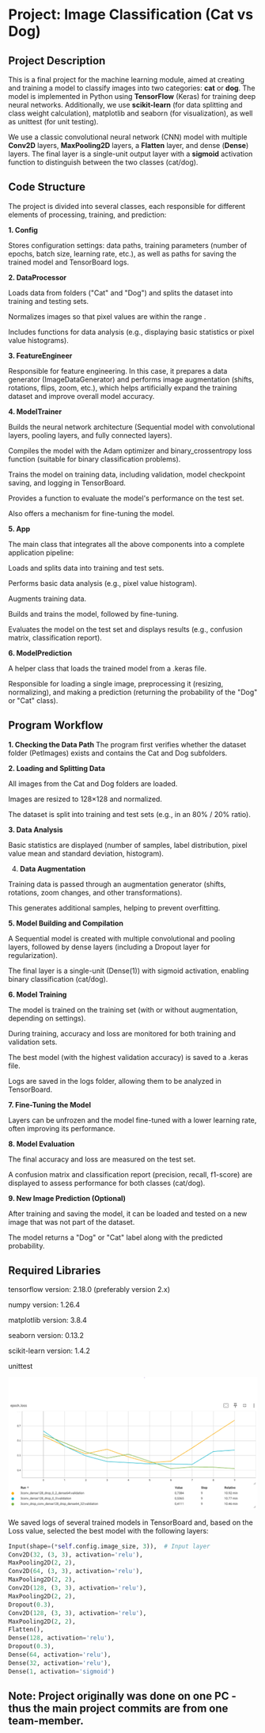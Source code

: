 # Project: Image Classification (Cat vs Dog)

## Project Description

This is a final project for the machine learning module, aimed at creating and training a model to classify images into two categories: **cat** or **dog**. The model is implemented in Python using **TensorFlow** (Keras) for training deep neural networks. Additionally, we use **scikit-learn** (for data splitting and class weight calculation), matplotlib and seaborn (for visualization), as well as unittest (for unit testing).

We use a classic convolutional neural network (CNN) model with multiple **Conv2D** layers, **MaxPooling2D** layers, a **Flatten** layer, and dense (**Dense**) layers. The final layer is a single-unit output layer with a **sigmoid** activation function to distinguish between the two classes (cat/dog).

## Code Structure

The project is divided into several classes, each responsible for different elements of processing, training, and prediction:

**1. Config**

Stores configuration settings: data paths, training parameters (number of epochs, batch size, learning rate, etc.), as well as paths for saving the trained model and TensorBoard logs.

**2. DataProcessor**

Loads data from folders ("Cat" and "Dog") and splits the dataset into training and testing sets.

Normalizes images so that pixel values are within the range .

Includes functions for data analysis (e.g., displaying basic statistics or pixel value histograms).

**3. FeatureEngineer**

Responsible for feature engineering. In this case, it prepares a data generator (ImageDataGenerator) and performs image augmentation (shifts, rotations, flips, zoom, etc.), which helps artificially expand the training dataset and improve overall model accuracy.

**4. ModelTrainer**

Builds the neural network architecture (Sequential model with convolutional layers, pooling layers, and fully connected layers).

Compiles the model with the Adam optimizer and binary_crossentropy loss function (suitable for binary classification problems).

Trains the model on training data, including validation, model checkpoint saving, and logging in TensorBoard.

Provides a function to evaluate the model's performance on the test set.

Also offers a mechanism for fine-tuning the model.

**5. App**

The main class that integrates all the above components into a complete application pipeline:

Loads and splits data into training and test sets.

Performs basic data analysis (e.g., pixel value histogram).

Augments training data.

Builds and trains the model, followed by fine-tuning.

Evaluates the model on the test set and displays results (e.g., confusion matrix, classification report).

**6. ModelPrediction**

A helper class that loads the trained model from a .keras file.

Responsible for loading a single image, preprocessing it (resizing, normalizing), and making a prediction (returning the probability of the "Dog" or "Cat" class).

## Program Workflow

**1. Checking the Data Path**
The program first verifies whether the dataset folder (PetImages) exists and contains the Cat and Dog subfolders.

**2. Loading and Splitting Data**

All images from the Cat and Dog folders are loaded.

Images are resized to 128×128 and normalized.

The dataset is split into training and test sets (e.g., in an 80% / 20% ratio).

**3. Data Analysis**

Basic statistics are displayed (number of samples, label distribution, pixel value mean and standard deviation, histogram).

4. **Data Augmentation**

Training data is passed through an augmentation generator (shifts, rotations, zoom changes, and other transformations).

This generates additional samples, helping to prevent overfitting.

**5. Model Building and Compilation**

A Sequential model is created with multiple convolutional and pooling layers, followed by dense layers (including a Dropout layer for regularization).

The final layer is a single-unit (Dense(1)) with sigmoid activation, enabling binary classification (cat/dog).

**6. Model Training**

The model is trained on the training set (with or without augmentation, depending on settings).

During training, accuracy and loss are monitored for both training and validation sets.

The best model (with the highest validation accuracy) is saved to a .keras file.

Logs are saved in the logs folder, allowing them to be analyzed in TensorBoard.

**7. Fine-Tuning the Model**

Layers can be unfrozen and the model fine-tuned with a lower learning rate, often improving its performance.

**8. Model Evaluation**

The final accuracy and loss are measured on the test set.

A confusion matrix and classification report (precision, recall, f1-score) are displayed to assess performance for both classes (cat/dog).

**9. New Image Prediction (Optional)**

After training and saving the model, it can be loaded and tested on a new image that was not part of the dataset.

The model returns a "Dog" or "Cat" label along with the predicted probability.

## Required Libraries

tensorflow version: 2.18.0 (preferably version 2.x)

numpy version: 1.26.4

matplotlib version: 3.8.4

seaborn version: 0.13.2

scikit-learn version: 1.4.2

unittest

![Testing Various Layer Combinations in TensorBoard](tensorboard.png)


We saved logs of several trained models in TensorBoard and, based on the Loss value, selected the best model with the following layers:
```python
Input(shape=(*self.config.image_size, 3)),  # Input layer
Conv2D(32, (3, 3), activation='relu'),
MaxPooling2D(2, 2),
Conv2D(64, (3, 3), activation='relu'),
MaxPooling2D(2, 2),
Conv2D(128, (3, 3), activation='relu'),
MaxPooling2D(2, 2),
Dropout(0.3),
Conv2D(128, (3, 3), activation='relu'),
MaxPooling2D(2, 2),
Flatten(),
Dense(128, activation='relu'),
Dropout(0.3),
Dense(64, activation='relu'),
Dense(32, activation='relu'),
Dense(1, activation='sigmoid')
```

## Note: Project originally was done on one PC - thus the main project commits are from one team-member.
